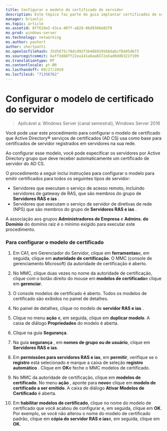 ```yaml
---
title: Configurar o modelo de certificado do servidor
description: Este tópico faz parte do guia implantar certificados de servidor para implantações com e sem fio 802.1 X
manager: brianlic
ms.topic: article
ms.assetid: 8ff610e2-43ca-407f-a828-06d9366e02f0
ms.prod: windows-server
ms.technology: networking
ms.author: pashort
author: shortpatti
ms.openlocfilehash: 35d5875c78dcd92f3b40b919568dabcf0d45d673
ms.sourcegitcommit: 6aff3d88ff22ea141a6ea6572a5ad8dd6321f199
ms.translationtype: MT
ms.contentlocale: pt-BR
ms.lasthandoff: 09/27/2019
ms.locfileid: "71356762"
---
```

# <a name="configure-the-server-certificate-template"></a>Configurar o modelo de certificado do servidor

>Aplicável a: Windows Server (canal semestral), Windows Server 2016

Você pode usar este procedimento para configurar o modelo de certificado que Active Directory&reg; serviços de certificados (AD CS) usa como base para certificados de servidor registrados em servidores na sua rede.  
  
Ao configurar esse modelo, você pode especificar os servidores por Active Directory grupo que deve receber automaticamente um certificado de servidor do AD CS.   
  
O procedimento a seguir inclui instruções para configurar o modelo para emitir certificados para todos os seguintes tipos de servidor:  
  
- Servidores que executam o serviço de acesso remoto, incluindo servidores de gateway de RAS, que são membros do grupo de **Servidores RAS e ias** .  
- Servidores que executam o serviço de servidor de diretivas de rede (NPS) que são membros do grupo de **Servidores RAS e ias** .  
  
A associação aos grupos **Administradores de Empresa** e **Admins. do Domínio** do domínio raiz é o mínimo exigido para executar este procedimento.  
  
### <a name="to-configure-the-certificate-template"></a>Para configurar o modelo de certificado  
  
1.  Em CA1, em Gerenciador do Servidor, clique em **ferramentas**e, em seguida, clique em **autoridade de certificação**. O MMC (console de gerenciamento Microsoft) da autoridade de certificação é aberto.  
  
2.  No MMC, clique duas vezes no nome da autoridade de certificação, clique com o botão direito do mouse em **modelos de certificado**e clique em **gerenciar**.  
  
3.  O console modelos de certificado é aberto. Todos os modelos de certificado são exibidos no painel de detalhes.  
  
4.  No painel de detalhes, clique no modelo de **servidor RAS e ias** .  
  
5.  Clique no menu **ação** e, em seguida, clique em **duplicar modelo**. A caixa de diálogo **Propriedades** do modelo é aberta.  
  
6.  Clique na guia **Segurança**.   
  
7.  Na guia **segurança** , em **nomes de grupo ou de usuário**, clique em **Servidores RAS e ias**.  
  
8.  Em **permissões para servidores RAS e ias**, em **permitir**, verifique se o **registro** está selecionado e marque a caixa de seleção **registro automático** . Clique em **OK**e feche o MMC modelos de certificado.  
  
9.  No MMC da autoridade de certificação, clique em **modelos de certificado**. No menu **ação** , aponte para **novo**e clique em **modelo de certificado a ser emitido**. A caixa de diálogo **Ativar Modelos de Certificado** é aberta.  
  
10. Em **habilitar modelos de certificado**, clique no nome do modelo de certificado que você acabou de configurar e, em seguida, clique em **OK**. Por exemplo, se você não alterou o nome do modelo de certificado padrão, clique em **cópia do servidor RAS e ias**e, em seguida, clique em **OK**.  
  


